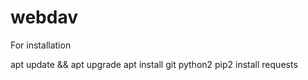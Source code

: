 # webdav

For installation


apt update && apt upgrade
apt install git python2
pip2 install requests
